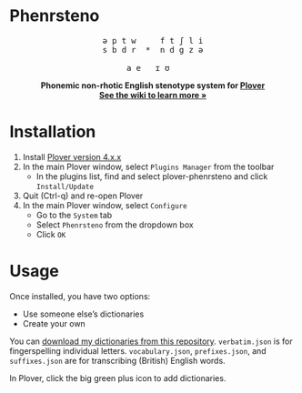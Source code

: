 # Phenrsteno

<pre align=center>
ə p t w     f t ʃ l i
s b d r  *  n d g z ə

     a e   ɪ ʊ       
</pre>

<strong>
     <p align=center>
         Phonemic non-rhotic English stenotype system for <a href="https://github.com/openstenoproject/plover" title="GitHub repository for Plover">Plover</a>
     <br/>
         <a href="https://github.com/contrum/plover-phenrsteno/wiki">See the wiki to learn more »</a>
     </p>
</strong>

# Installation

1.  Install [Plover version 4.x.x](https://github.com/openstenoproject/plover/releases)
2.  In the main Plover window, select `Plugins Manager` from the toolbar
      - In the plugins list, find and select plover-phenrsteno and click `Install/Update`
3.  Quit (Ctrl-q) and re-open Plover
4.  In the main Plover window, select `Configure`
      - Go to the `System` tab
      - Select `Phenrsteno` from the dropdown box
      - Click `OK`

# Usage

Once installed, you have two options:

  - Use someone else’s dictionaries
  - Create your own

You can [download my dictionaries from this repository](https://github.com/contrum/plover-phenrsteno/tree/master/json). `verbatim.json` is for fingerspelling individual letters. `vocabulary.json`, `prefixes.json`, and `suffixes.json` are for transcribing (British) English words.

In Plover, click the big green plus icon to add dictionaries.
